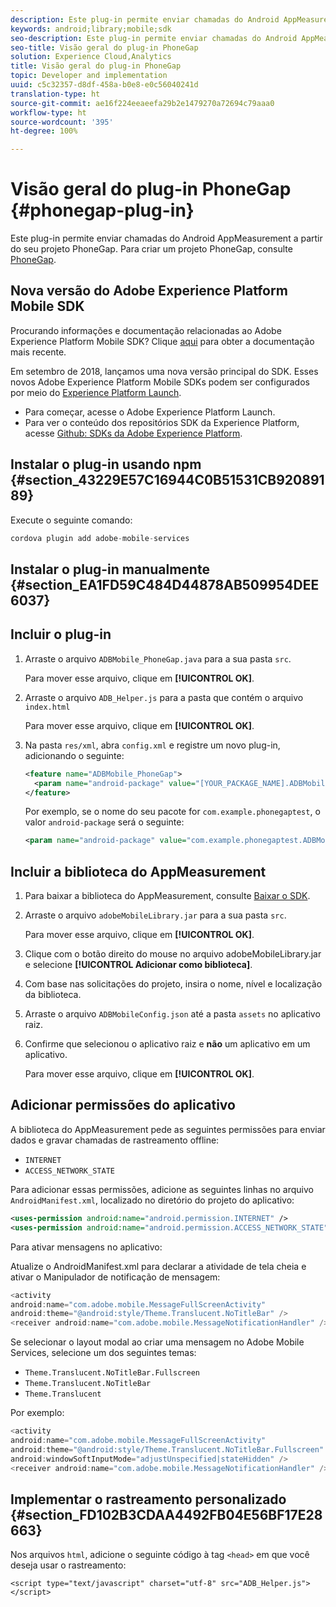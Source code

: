 ```yaml
---
description: Este plug-in permite enviar chamadas do Android AppMeasurement a partir do seu projeto PhoneGap.
keywords: android;library;mobile;sdk
seo-description: Este plug-in permite enviar chamadas do Android AppMeasurement a partir do seu projeto PhoneGap.
seo-title: Visão geral do plug-in PhoneGap
solution: Experience Cloud,Analytics
title: Visão geral do plug-in PhoneGap
topic: Developer and implementation
uuid: c5c32357-d8df-458a-b0e8-e0c56040241d
translation-type: ht
source-git-commit: ae16f224eeaeefa29b2e1479270a72694c79aaa0
workflow-type: ht
source-wordcount: '395'
ht-degree: 100%

---
```



# Visão geral do plug-in PhoneGap {#phonegap-plug-in}

Este plug-in permite enviar chamadas do Android AppMeasurement a partir do seu projeto PhoneGap. Para criar um projeto PhoneGap, consulte [PhoneGap](https://helpx.adobe.com/br/experience-manager/6-4/mobile/using/phonegap.html).

## Nova versão do Adobe Experience Platform Mobile SDK

Procurando informações e documentação relacionadas ao Adobe Experience Platform Mobile SDK? Clique [aqui](https://aep-sdks.gitbook.io/docs/) para obter a documentação mais recente.

Em setembro de 2018, lançamos uma nova versão principal do SDK. Esses novos Adobe Experience Platform Mobile SDKs podem ser configurados por meio do [Experience Platform Launch](https://www.adobe.com/br/experience-platform/launch.html).

* Para começar, acesse o Adobe Experience Platform Launch.
* Para ver o conteúdo dos repositórios SDK da Experience Platform, acesse [Github: SDKs da Adobe Experience Platform](https://github.com/Adobe-Marketing-Cloud/acp-sdks).


## Instalar o plug-in usando npm {#section_43229E57C16944C0B51531CB92089189}

Execute o seguinte comando:

```java
cordova plugin add adobe-mobile-services
```

## Instalar o plug-in manualmente  {#section_EA1FD59C484D44878AB509954DEE6037}

## Incluir o plug-in

1. Arraste o arquivo `ADBMobile_PhoneGap.java` para a sua pasta `src`.

   Para mover esse arquivo, clique em **[!UICONTROL OK]**.

1. Arraste o arquivo `ADB_Helper.js` para a pasta que contém o arquivo `index.html`

   Para mover esse arquivo, clique em **[!UICONTROL OK]**.

1. Na pasta `res/xml`, abra `config.xml` e registre um novo plug-in, adicionando o seguinte:

   ```xml
   <feature name="ADBMobile_PhoneGap"> 
     <param name="android-package" value="[YOUR_PACKAGE_NAME].ADBMobile_PhoneGap" /> 
   </feature>
   ```

   Por exemplo, se o nome do seu pacote for `com.example.phonegaptest`, o valor `android-package` será o seguinte:

   ```xml
   <param name="android-package" value="com.example.phonegaptest.ADBMobile_PhoneGap" />
   ```

## Incluir a biblioteca do AppMeasurement

1. Para baixar a biblioteca do AppMeasurement, consulte [Baixar o SDK](/help/android/getting-started/dev-qs.md).
1. Arraste o arquivo `adobeMobileLibrary.jar` para a sua pasta `src`.

   Para mover esse arquivo, clique em **[!UICONTROL OK]**.

1. Clique com o botão direito do mouse no arquivo adobeMobileLibrary.jar e selecione **[!UICONTROL Adicionar como biblioteca]**.
1. Com base nas solicitações do projeto, insira o nome, nível e localização da biblioteca.
1. Arraste o arquivo `ADBMobileConfig.json` até a pasta `assets` no aplicativo raiz.
1. Confirme que selecionou o aplicativo raiz e **não** um aplicativo em um aplicativo.

   Para mover esse arquivo, clique em **[!UICONTROL OK]**.

## Adicionar permissões do aplicativo

A biblioteca do AppMeasurement pede as seguintes permissões para enviar dados e gravar chamadas de rastreamento offline:

* `INTERNET`
* `ACCESS_NETWORK_STATE`

Para adicionar essas permissões, adicione as seguintes linhas no arquivo `AndroidManifest.xml`, localizado no diretório do projeto do aplicativo:

```xml
<uses-permission android:name="android.permission.INTERNET" /> 
<uses-permission android:name="android.permission.ACCESS_NETWORK_STATE" />
```

Para ativar mensagens no aplicativo:

Atualize o AndroidManifest.xml para declarar a atividade de tela cheia e ativar o Manipulador de notificação de mensagem:

```java
<activity  
android:name="com.adobe.mobile.MessageFullScreenActivity"  
android:theme="@android:style/Theme.Translucent.NoTitleBar" /> 
<receiver android:name="com.adobe.mobile.MessageNotificationHandler" />
```

Se selecionar o layout modal ao criar uma mensagem no Adobe Mobile Services, selecione um dos seguintes temas:

* `Theme.Translucent.NoTitleBar.Fullscreen`
* `Theme.Translucent.NoTitleBar`
* `Theme.Translucent`

Por exemplo:

```java
<activity 
android:name="com.adobe.mobile.MessageFullScreenActivity" 
android:theme="@android:style/Theme.Translucent.NoTitleBar.Fullscreen" 
android:windowSoftInputMode="adjustUnspecified|stateHidden" /> 
<receiver android:name="com.adobe.mobile.MessageNotificationHandler" />
```

## Implementar o rastreamento personalizado {#section_FD102B3CDAA4492FB04E56BF17E28663}

Nos arquivos `html`, adicione o seguinte código à tag `<head>` em que você deseja usar o rastreamento:

```
<script type="text/javascript" charset="utf-8" src="ADB_Helper.js"></script>
```

